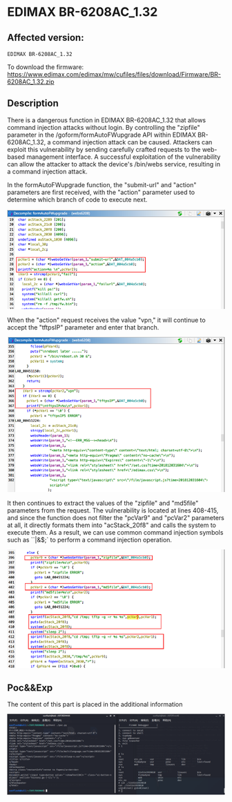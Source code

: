 # EDIMAX BR-6208AC_1.32

## Affected version:

```
EDIMAX BR-6208AC_1.32
```

To download the firmware: https://www.edimax.com/edimax/mw/cufiles/files/download/Firmware/BR-6208AC_1.32.zip

## Description

There is a dangerous function in EDIMAX BR-6208AC_1.32 that allows command injection attacks without login. By controlling the "zipfile" parameter in the /goform/formAutoFWupgrade API within EDIMAX BR-6208AC_1.32, a command injection attack can be caused. Attackers can exploit this vulnerability by sending carefully crafted requests to the web-based management interface. A successful exploitation of the vulnerability can allow the attacker to attack the device's /bin/webs service, resulting in a command injection attack.

In the formAutoFWupgrade function, the "submit-url" and "action" parameters are first received, with the "action" parameter used to determine which branch of code to execute next. 

![image-20230811150144962](./img/image-20230811150144962.png)

When the "action" request receives the value "vpn," it will continue to accept the "tftpsIP" parameter and enter that branch. 

![image-20230811150126535](./img/image-20230811150126535.png)

It then continues to extract the values of the "zipfile" and "md5file" parameters from the request. The vulnerability is located at lines 408-415, and since the function does not filter the "pcVar9" and "pcVar2" parameters at all, it directly formats them into "acStack_20f8" and calls the system to execute them. As a result, we can use common command injection symbols such as ``|&$;` to perform a command injection operation.

![image-20230811150234839](./img/image-20230811150234839.png)

## Poc&&Exp

The content of this part is placed in the additional information

![image-20230811151229259](./img/image-20230811151229259.png)
